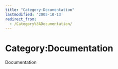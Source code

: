 ```yaml
---
title: "Category:Documentation"
lastmodified: '2005-10-13'
redirect_from:
  - /Category%3ADocumentation/
---
```


Category:Documentation
======================

Documentation
